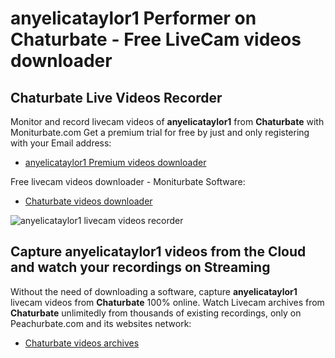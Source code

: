 # anyelicataylor1 Performer on Chaturbate - Free LiveCam videos downloader

## Chaturbate Live Videos Recorder

Monitor and record livecam videos of **anyelicataylor1** from **Chaturbate** with Moniturbate.com
Get a premium trial for free by just and only registering with your Email address:
* [anyelicataylor1 Premium videos downloader](https://moniturbate.com/request-demo-licence-key.html)

Free livecam videos downloader - Moniturbate Software:
* [Chaturbate videos downloader](https://moniturbate.com/moniturbate-download-software.html)

![anyelicataylor1 livecam videos recorder](https://peachurnet.com/templates/moniturbate-software.png)


## Capture anyelicataylor1 videos from the Cloud and watch your recordings on Streaming

Without the need of downloading a software, capture **anyelicataylor1** livecam videos from **Chaturbate** 100% online.
Watch Livecam archives from **Chaturbate** unlimitedly from thousands of existing recordings, only on Peachurbate.com and its websites network:
* [Chaturbate videos archives](https://peachurnet.com/)